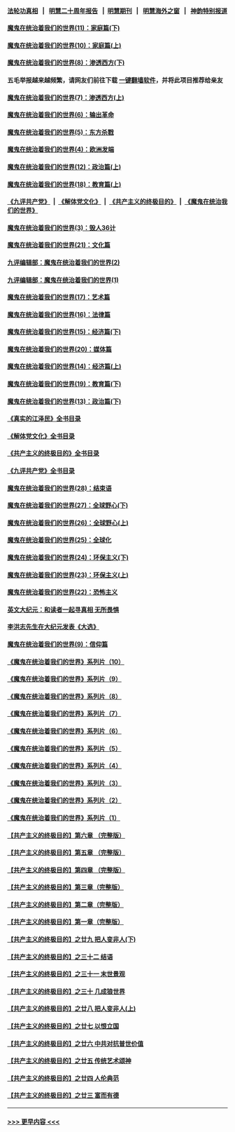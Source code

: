 #### [法轮功真相](https://github.com/gfw-breaker/truth/blob/master/README.md?t=0) &nbsp;&nbsp;|&nbsp;&nbsp; [明慧二十周年报告](https://github.com/gfw-breaker/mh-reports/blob/master/README.md?t=0) &nbsp;&nbsp;|&nbsp;&nbsp;[明慧期刊](https://github.com/gfw-breaker/mh-qikan) &nbsp;&nbsp;|&nbsp;&nbsp; [明慧海外之窗](https://github.com/gfw-breaker/mh-news/blob/master/README.md?t=0) &nbsp;&nbsp;|&nbsp;&nbsp; [神韵特别报道](https://github.com/gfw-breaker/mh-news/blob/master/shenyun.md?t=0)
#### [魔鬼在统治着我们的世界(11)：家庭篇(下)](../pages/nsc422/n10440961.md?t=12040450) 
#### [魔鬼在统治着我们的世界(10)：家庭篇(上)](../pages/nsc422/n10435448.md?t=12040450) 
#### [魔鬼在统治着我们的世界(8)：渗透西方(下)](../pages/nsc422/n10429603.md?t=12040450) 
#### 五毛举报越来越频繁，请网友们前往下载 [一键翻墙软件](https://github.com/gfw-breaker/ssr-accounts)，并将此项目推荐给亲友
#### [魔鬼在统治着我们的世界(7)：渗透西方(上)](../pages/nsc422/n10426013.md?t=12040450) 
#### [魔鬼在统治着我们的世界(6)：输出革命](../pages/nsc422/n10421536.md?t=12040450) 
#### [魔鬼在统治着我们的世界(5)：东方杀戮](../pages/nsc422/n10417707.md?t=12040450) 
#### [魔鬼在统治着我们的世界(4)：欧洲发端](../pages/nsc422/n10414890.md?t=12040450) 
#### [魔鬼在统治着我们的世界(12)：政治篇(上)](../pages/nsc422/n10444576.md?t=12040450) 
#### [魔鬼在统治着我们的世界(18)：教育篇(上)](../pages/nsc422/n10526970.md?t=12040450) 
#### [《九评共产党》](https://github.com/begood0513/9ping.md/blob/master/README.md) &nbsp;|&nbsp; [《解体党文化》](../../../../jtdwh.md/blob/master/README.md)  &nbsp;|&nbsp; [《共产主义的终极目的》](../../../../gczydzjmd.md/blob/master/README.md) &nbsp;|&nbsp; [《魔鬼在统治我们的世界》](../../../../mgztzwmdsj.md/blob/master/README.md) 
#### [魔鬼在统治着我们的世界(3)：毁人36计](../pages/nsc422/n10411583.md?t=12040450) 
#### [魔鬼在统治着我们的世界(21)：文化篇](../pages/nsc422/n10597706.md?t=12040450) 
#### [九评编辑部：魔鬼在统治着我们的世界(2)](../pages/nsc422/n10410036.md?t=12040450) 
#### [九评编辑部：魔鬼在统治着我们的世界(1)](../pages/nsc422/n10406825.md?t=12040450) 
#### [魔鬼在统治着我们的世界(17)：艺术篇](../pages/nsc422/n10499093.md?t=12040450) 
#### [魔鬼在统治着我们的世界(16)：法律篇](../pages/nsc422/n10485969.md?t=12040450) 
#### [魔鬼在统治着我们的世界(15)：经济篇(下)](../pages/nsc422/n10469975.md?t=12040450) 
#### [魔鬼在统治着我们的世界(20)：媒体篇](../pages/nsc422/n10586579.md?t=12040450) 
#### [魔鬼在统治着我们的世界(14)：经济篇(上)](../pages/nsc422/n10457370.md?t=12040450) 
#### [魔鬼在统治着我们的世界(19)：教育篇(下)](../pages/nsc422/n10564808.md?t=12040450) 
#### [魔鬼在统治着我们的世界(13)：政治篇(下)](../pages/nsc422/n10448270.md?t=12040450) 
#### [《真实的江泽民》全书目录](../pages/nsc422/n13721399.md?t=12040450) 
#### [《解体党文化》全书目录](../pages/nsc422/n13721157.md?t=12040450) 
#### [《共产主义的终极目的》全书目录](../pages/nsc422/n13721048.md?t=12040450) 
#### [《九评共产党》全书目录](../pages/nsc422/n13708085.md?t=12040450) 
#### [魔鬼在统治着我们的世界(28)：结束语](../pages/nsc422/n10936246.md?t=12040450) 
#### [魔鬼在统治着我们的世界(27)：全球野心(下)](../pages/nsc422/n10928319.md?t=12040450) 
#### [魔鬼在统治着我们的世界(26)：全球野心(上)](../pages/nsc422/n10900318.md?t=12040450) 
#### [魔鬼在统治着我们的世界(25)：全球化](../pages/nsc422/n10788205.md?t=12040450) 
#### [魔鬼在统治着我们的世界(24)：环保主义(下)](../pages/nsc422/n10695307.md?t=12040450) 
#### [魔鬼在统治着我们的世界(23)：环保主义(上)](../pages/nsc422/n10688613.md?t=12040450) 
#### [魔鬼在统治着我们的世界(22)：恐怖主义](../pages/nsc422/n10614727.md?t=12040450) 
#### [英文大纪元：和读者一起寻真相 无所畏惧](../pages/nsc422/n12542027.md?t=12040450) 
#### [李洪志先生在大纪元发表《大选》](../pages/nsc422/n12534746.md?t=12040450) 
#### [魔鬼在统治着我们的世界(9)：信仰篇](../pages/nsc422/n10432159.md?t=12040450) 
#### [《魔鬼在统治着我们的世界》系列片（10）](../pages/nsc422/n12292670.md?t=12040450) 
#### [《魔鬼在统治着我们的世界》系列片（9）](../pages/nsc422/n12290859.md?t=12040450) 
#### [《魔鬼在统治着我们的世界》系列片（8）](../pages/nsc422/n12287445.md?t=12040450) 
#### [《魔鬼在统治着我们的世界》系列片（7）](../pages/nsc422/n12283425.md?t=12040450) 
#### [《魔鬼在统治着我们的世界》系列片（6）](../pages/nsc422/n12282314.md?t=12040450) 
#### [《魔鬼在统治着我们的世界》系列片（5）](../pages/nsc422/n12281419.md?t=12040450) 
#### [《魔鬼在统治着我们的世界》系列片（4）](../pages/nsc422/n12274024.md?t=12040450) 
#### [《魔鬼在统治着我们的世界》系列片（3）](../pages/nsc422/n12271322.md?t=12040450) 
#### [《魔鬼在统治着我们的世界》系列片（2）](../pages/nsc422/n12269049.md?t=12040450) 
#### [《魔鬼在统治着我们的世界》系列片（1）](../pages/nsc422/n12267575.md?t=12040450) 
#### [【共产主义的终极目的】第六章 （完整版）](../pages/nsc422/n11428913.md?t=12040450) 
#### [【共产主义的终极目的】第五章 （完整版）](../pages/nsc422/n11428912.md?t=12040450) 
#### [【共产主义的终极目的】第四章 （完整版）](../pages/nsc422/n11428907.md?t=12040450) 
#### [【共产主义的终极目的】第三章（完整版）](../pages/nsc422/n11428848.md?t=12040450) 
#### [【共产主义的终极目的】第二章（完整版）](../pages/nsc422/n11428831.md?t=12040450) 
#### [【共产主义的终极目的】第一章（完整版）](../pages/nsc422/n11417651.md?t=12040450) 
#### [【共产主义的终极目的】之廿九 把人变非人(下)](../pages/nsc422/n11344140.md?t=12040450) 
#### [【共产主义的终极目的】之三十二 结语](../pages/nsc422/n11360535.md?t=12040450) 
#### [【共产主义的终极目的】之三十一 末世景观](../pages/nsc422/n11351129.md?t=12040450) 
#### [【共产主义的终极目的】之三十 几成狼世界](../pages/nsc422/n11348280.md?t=12040450) 
#### [【共产主义的终极目的】之廿八 把人变非人(上)](../pages/nsc422/n11340492.md?t=12040450) 
#### [【共产主义的终极目的】之廿七 以恨立国](../pages/nsc422/n11336944.md?t=12040450) 
#### [【共产主义的终极目的】之廿六 中共对抗普世价值](../pages/nsc422/n11324785.md?t=12040450) 
#### [【共产主义的终极目的】之廿五 传统艺术颂神](../pages/nsc422/n11296396.md?t=12040450) 
#### [【共产主义的终极目的】之廿四 人伦典范](../pages/nsc422/n11296397.md?t=12040450) 
#### [【共产主义的终极目的】之廿三 富而有德](../pages/nsc422/n11283598.md?t=12040450) 

----
#### [ >>> 更早内容 <<< ](../indexes/nsc422-earlier.md)
